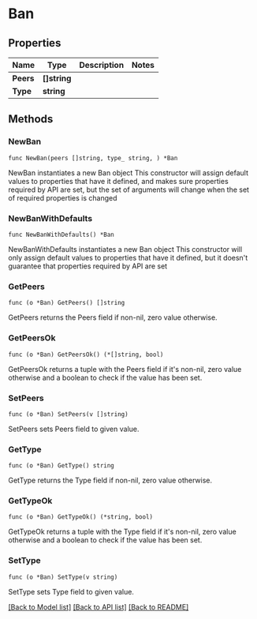 # Ban

## Properties

Name | Type | Description | Notes
------------ | ------------- | ------------- | -------------
**Peers** | **[]string** |  | 
**Type** | **string** |  | 

## Methods

### NewBan

`func NewBan(peers []string, type_ string, ) *Ban`

NewBan instantiates a new Ban object
This constructor will assign default values to properties that have it defined,
and makes sure properties required by API are set, but the set of arguments
will change when the set of required properties is changed

### NewBanWithDefaults

`func NewBanWithDefaults() *Ban`

NewBanWithDefaults instantiates a new Ban object
This constructor will only assign default values to properties that have it defined,
but it doesn't guarantee that properties required by API are set

### GetPeers

`func (o *Ban) GetPeers() []string`

GetPeers returns the Peers field if non-nil, zero value otherwise.

### GetPeersOk

`func (o *Ban) GetPeersOk() (*[]string, bool)`

GetPeersOk returns a tuple with the Peers field if it's non-nil, zero value otherwise
and a boolean to check if the value has been set.

### SetPeers

`func (o *Ban) SetPeers(v []string)`

SetPeers sets Peers field to given value.


### GetType

`func (o *Ban) GetType() string`

GetType returns the Type field if non-nil, zero value otherwise.

### GetTypeOk

`func (o *Ban) GetTypeOk() (*string, bool)`

GetTypeOk returns a tuple with the Type field if it's non-nil, zero value otherwise
and a boolean to check if the value has been set.

### SetType

`func (o *Ban) SetType(v string)`

SetType sets Type field to given value.



[[Back to Model list]](../README.md#documentation-for-models) [[Back to API list]](../README.md#documentation-for-api-endpoints) [[Back to README]](../README.md)


